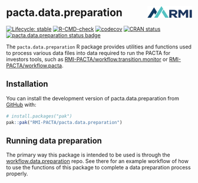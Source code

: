 # pacta.data.preparation <img src="man/figures/logo.png" align="right" width="120" />

<!-- badges: start -->

[![Lifecycle: stable](https://img.shields.io/badge/lifecycle-stable-brightgreen.svg)](https://lifecycle.r-lib.org/articles/stages.html#stable)
[![R-CMD-check](https://github.com/RMI-PACTA/pacta.data.preparation/actions/workflows/R-CMD-check.yaml/badge.svg)](https://github.com/RMI-PACTA/pacta.data.preparation/actions/workflows/R-CMD-check.yaml)
[![codecov](https://img.shields.io/codecov/c/github/rmi-pacta/pacta.data.preparation)](https://codecov.io/gh/RMI-PACTA/pacta.data.preparation)
[![CRAN
status](https://www.r-pkg.org/badges/version/pacta.data.preparation)](https://CRAN.R-project.org/package=pacta.data.preparation)
[![pacta.data.preparation status
badge](https://rmi-pacta.r-universe.dev/badges/pacta.data.preparation)](https://rmi-pacta.r-universe.dev/ui#package:pacta.data.preparation)
<!-- badges: end -->

The `pacta.data.preparation` R package provides utilities and functions used to process various data files into data required to run the PACTA for investors tools, such as [RMI-PACTA/workflow.transition.monitor](https://github.com/RMI-PACTA/workflow.transition.monitor) or [RMI-PACTA/workflow.pacta](https://github.com/RMI-PACTA/workflow.pacta).

## Installation

You can install the development version of pacta.data.preparation from
[GitHub](https://github.com/) with:

``` r
# install.packages("pak")
pak::pak("RMI-PACTA/pacta.data.preparation")
```

## Running data preparation

The primary way this package is intended to be used is through the
[workflow.data.preparation](https://github.com/RMI-PACTA/workflow.data.preparation) repo. See there for an example workflow of how to use the functions of this package to complete a data preparation process properly.
